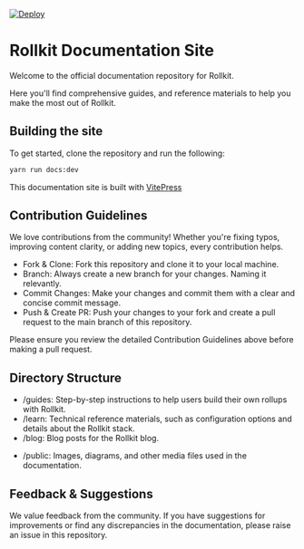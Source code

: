 [![Deploy](https://github.com/rollkit/docs/actions/workflows/deploy.yml/badge.svg)](https://github.com/rollkit/docs/actions/workflows/deploy.yml)

# Rollkit Documentation Site

Welcome to the official documentation repository for Rollkit.

Here you'll find comprehensive guides, and reference materials to help you make the most out of Rollkit.

## Building the site

To get started, clone the repository and run the following:

```bash
yarn run docs:dev
```

This documentation site is built with [VitePress](https://vitepress.dev)

## Contribution Guidelines

We love contributions from the community! Whether you're fixing typos, improving content clarity, or adding new topics, every contribution helps.

* Fork & Clone: Fork this repository and clone it to your local machine.
* Branch: Always create a new branch for your changes. Naming it relevantly.
* Commit Changes: Make your changes and commit them with a clear and concise commit message.
* Push & Create PR: Push your changes to your fork and create a pull request to the main branch of this repository.

Please ensure you review the detailed Contribution Guidelines above before making a pull request.

## Directory Structure

* /guides: Step-by-step instructions to help users build their own rollups with Rollkit.
* /learn: Technical reference materials, such as configuration options and details about the Rollkit stack.
* /blog: Blog posts for the Rollkit blog.
<!-- * /guides [WIP]: In-depth articles that cover specific topics in detail. -->
* /public: Images, diagrams, and other media files used in the documentation.

## Feedback & Suggestions

We value feedback from the community. If you have suggestions for improvements or find any discrepancies in the documentation, please raise an issue in this repository.
